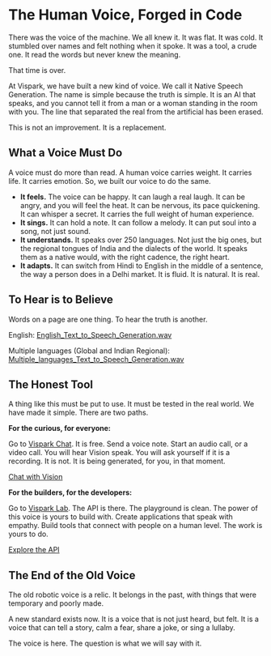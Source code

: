 # The Human Voice, Forged in Code

There was the voice of the machine. We all knew it. It was flat. It was cold. It stumbled over names and felt nothing when it spoke. It was a tool, a crude one. It read the words but never knew the meaning.

That time is over.

At Vispark, we have built a new kind of voice. We call it Native Speech Generation. The name is simple because the truth is simple. It is an AI that speaks, and you cannot tell it from a man or a woman standing in the room with you. The line that separated the real from the artificial has been erased.

This is not an improvement. It is a replacement.

## What a Voice Must Do
A voice must do more than read. A human voice carries weight. It carries life. It carries emotion. So, we built our voice to do the same.

- **It feels.** The voice can be happy. It can laugh a real laugh. It can be angry, and you will feel the heat. It can be nervous, its pace quickening. It can whisper a secret. It carries the full weight of human experience.
- **It sings.** It can hold a note. It can follow a melody. It can put soul into a song, not just sound.
- **It understands.** It speaks over 250 languages. Not just the big ones, but the regional tongues of India and the dialects of the world. It speaks them as a native would, with the right cadence, the right heart.
- **It adapts.** It can switch from Hindi to English in the middle of a sentence, the way a person does in a Delhi market. It is fluid. It is natural. It is real.

## To Hear is to Believe
Words on a page are one thing. To hear the truth is another.

English:
[English_Text_to_Speech_Generation.wav](https://github.com/user-attachments/files/22144707/1.wav)

Multiple languages (Global and Indian Regional):
[Multiple_languages_Text_to_Speech_Generation.wav](https://github.com/user-attachments/files/22144725/2-1.wav)


## The Honest Tool
A thing like this must be put to use. It must be tested in the real world. We have made it simple. There are two paths.

**For the curious, for everyone:**

Go to [Vispark Chat](https://chat.vispark.in). It is free. Send a voice note. Start an audio call, or a video call. You will hear Vision speak. You will ask yourself if it is a recording. It is not. It is being generated, for you, in that moment.

[Chat with Vision](https://chat.vispark.in)


**For the builders, for the developers:**

Go to [Vispark Lab](https://lab.vispark.in). The API is there. The playground is clean. The power of this voice is yours to build with. Create applications that speak with empathy. Build tools that connect with people on a human level. The work is yours to do.

[Explore the API](https://lab.vispark.in)


## The End of the Old Voice
The old robotic voice is a relic. It belongs in the past, with things that were temporary and poorly made.

A new standard exists now. It is a voice that is not just heard, but felt. It is a voice that can tell a story, calm a fear, share a joke, or sing a lullaby.

The voice is here. The question is what we will say with it.

